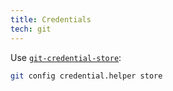 ```yaml
---
title: Credentials
tech: git
---
```


Use [`git-credential-store`](https://git-scm.com/docs/git-credential-store):

```sh
git config credential.helper store
```